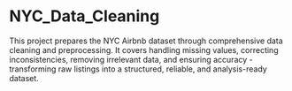 # NYC_Data_Cleaning
This project prepares the NYC Airbnb dataset through comprehensive data cleaning and preprocessing. It covers handling missing values, correcting inconsistencies, removing irrelevant data, and ensuring accuracy - transforming raw listings into a structured, reliable, and analysis-ready dataset.

